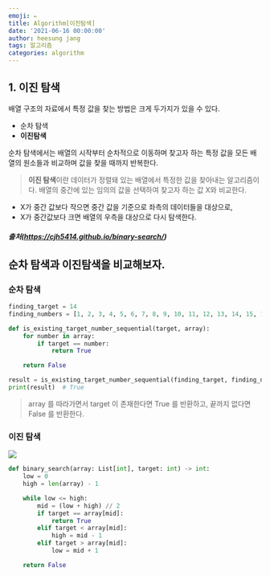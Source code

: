 ```yaml
---
emoji: ✏️
title: Algorithm[이진탐색]
date: '2021-06-16 00:00:00'
author: heesung jang
tags: 알고리즘
categories: algorithm
---
```


## 1. 이진 탐색

배열 구조의 자료에서 특정 값을 찾는 방법은 크게 두가지가 있을 수 있다.

- 순차 탐색
- **이진탐색**

순차 탐색에서는 배열의 시작부터 순차적으로 이동하며 찾고자 하는 특정 값을 모든 배열의 원소들과 비교하며 값을 찾을 때까지 반복한다.

> **이진 탐색**이란 데이터가 정렬돼 있는 배열에서 특정한 값을 찾아내는 알고리즘이다. 배열의 중간에 있는 임의의 값을 선택하여 찾고자 하는 값 X와 비교한다.

- X가 중간 값보다 작으면 중간 값을 기준으로 좌측의 데이터들을 대상으로,
- X가 중간값보다 크면 배열의 우측을 대상으로 다시 탐색한다.

##### 출처(https://cjh5414.github.io/binary-search/)

## 순차 탐색과 이진탐색을 비교해보자.

### 순차 탐색

```python
finding_target = 14
finding_numbers = [1, 2, 3, 4, 5, 6, 7, 8, 9, 10, 11, 12, 13, 14, 15, 16]

def is_existing_target_number_sequential(target, array):
    for number in array:
        if target == number:
            return True

    return False

result = is_existing_target_number_sequential(finding_target, finding_numbers)
print(result)  # True
```

> array 를 따라가면서 target 이 존재한다면 True 를 반환하고,
> 끝까지 없다면 False 를 반환한다.

### 이진 탐색

![](https://images.velog.io/images/heesungj7/post/e7c13b08-e919-41ad-94f2-b5fcc03bc9bf/%E1%84%89%E1%85%B3%E1%84%8F%E1%85%B3%E1%84%85%E1%85%B5%E1%86%AB%E1%84%89%E1%85%A3%E1%86%BA%202021-06-16%20%E1%84%8B%E1%85%A9%E1%84%92%E1%85%AE%204.47.03.png)

```python
def binary_search(array: List[int], target: int) -> int:
    low = 0
    high = len(array) - 1

    while low <= high:
        mid = (low + high) // 2
        if target == array[mid]:
            return True
        elif target < array[mid]:
            high = mid - 1
        elif target > array[mid]:
            low = mid + 1

    return False
```

```toc

```
